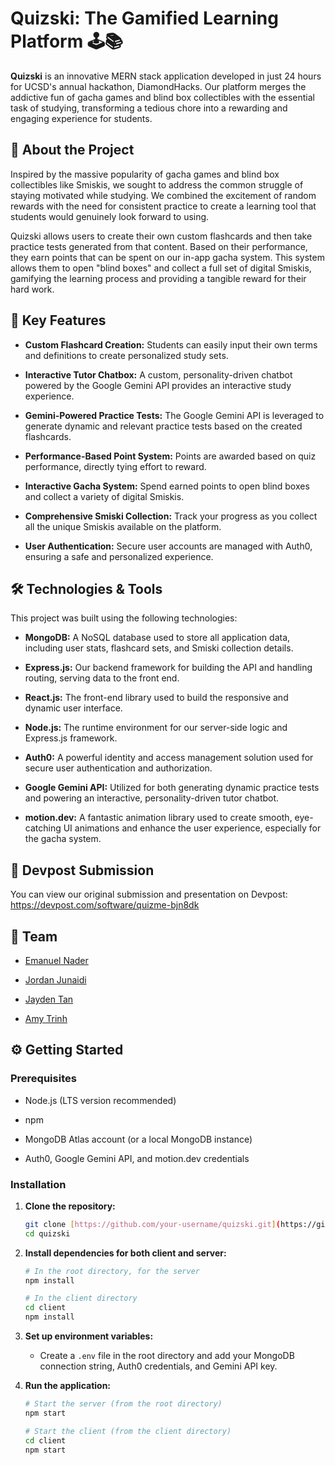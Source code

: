 # Quizski: The Gamified Learning Platform 🕹️📚

**Quizski** is an innovative MERN stack application developed in just 24 hours for UCSD's annual hackathon, DiamondHacks. Our platform merges the addictive fun of gacha games and blind box collectibles with the essential task of studying, transforming a tedious chore into a rewarding and engaging experience for students.

## 🌟 About the Project

Inspired by the massive popularity of gacha games and blind box collectibles like Smiskis, we sought to address the common struggle of staying motivated while studying. We combined the excitement of random rewards with the need for consistent practice to create a learning tool that students would genuinely look forward to using.

Quizski allows users to create their own custom flashcards and then take practice tests generated from that content. Based on their performance, they earn points that can be spent on our in-app gacha system. This system allows them to open "blind boxes" and collect a full set of digital Smiskis, gamifying the learning process and providing a tangible reward for their hard work.

## 🚀 Key Features

* **Custom Flashcard Creation:** Students can easily input their own terms and definitions to create personalized study sets.

* **Interactive Tutor Chatbox:** A custom, personality-driven chatbot powered by the Google Gemini API provides an interactive study experience.

* **Gemini-Powered Practice Tests:** The Google Gemini API is leveraged to generate dynamic and relevant practice tests based on the created flashcards.

* **Performance-Based Point System:** Points are awarded based on quiz performance, directly tying effort to reward.

* **Interactive Gacha System:** Spend earned points to open blind boxes and collect a variety of digital Smiskis.

* **Comprehensive Smiski Collection:** Track your progress as you collect all the unique Smiskis available on the platform.

* **User Authentication:** Secure user accounts are managed with Auth0, ensuring a safe and personalized experience.

## 🛠️ Technologies & Tools

This project was built using the following technologies:

* **MongoDB:** A NoSQL database used to store all application data, including user stats, flashcard sets, and Smiski collection details.

* **Express.js:** Our backend framework for building the API and handling routing, serving data to the front end.

* **React.js:** The front-end library used to build the responsive and dynamic user interface.

* **Node.js:** The runtime environment for our server-side logic and Express.js framework.

* **Auth0:** A powerful identity and access management solution used for secure user authentication and authorization.

* **Google Gemini API:** Utilized for both generating dynamic practice tests and powering an interactive, personality-driven tutor chatbot.

* **motion.dev:** A fantastic animation library used to create smooth, eye-catching UI animations and enhance the user experience, especially for the gacha system.

## 🔗 Devpost Submission

You can view our original submission and presentation on Devpost:
<https://devpost.com/software/quizme-bjn8dk>

## 👤 Team

* [Emanuel Nader](https://github.com/EmanuelNader)

* [Jordan Junaidi](https://github.com/JordanJunaidi)

* [Jayden Tan](https://github.com/jaytan3966)

* [Amy Trinh](https://github.com/amytrinh334)

## ⚙️ Getting Started

### Prerequisites

* Node.js (LTS version recommended)

* npm

* MongoDB Atlas account (or a local MongoDB instance)

* Auth0, Google Gemini API, and motion.dev credentials

### Installation

1.  **Clone the repository:**
    ```bash
    git clone [https://github.com/your-username/quizski.git](https://github.com/your-username/quizski.git)
    cd quizski
    ```

2.  **Install dependencies for both client and server:**
    ```bash
    # In the root directory, for the server
    npm install

    # In the client directory
    cd client
    npm install
    ```

3.  **Set up environment variables:**
    * Create a `.env` file in the root directory and add your MongoDB connection string, Auth0 credentials, and Gemini API key.

4.  **Run the application:**
    ```bash
    # Start the server (from the root directory)
    npm start

    # Start the client (from the client directory)
    cd client
    npm start
    ```

